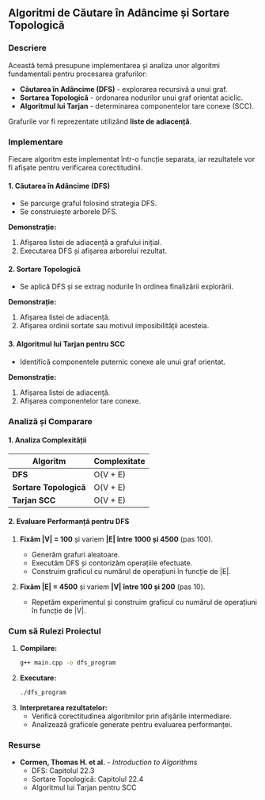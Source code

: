 ## Algoritmi de Căutare în Adâncime și Sortare Topologică

### Descriere
Această temă presupune implementarea și analiza unor algoritmi fundamentali pentru procesarea grafurilor:

- **Căutarea în Adâncime (DFS)** - explorarea recursivă a unui graf.
- **Sortarea Topologică** - ordonarea nodurilor unui graf orientat aciclic.
- **Algoritmul lui Tarjan** - determinarea componentelor tare conexe (SCC).

Grafurile vor fi reprezentate utilizând **liste de adiacență**.

### Implementare
Fiecare algoritm este implementat într-o funcție separata, iar rezultatele vor fi afișate pentru verificarea corectitudinii.

#### 1. Căutarea în Adâncime (DFS)
- Se parcurge graful folosind strategia DFS.
- Se construiește arborele DFS.

**Demonstrație:**  
1. Afișarea listei de adiacență a grafului inițial.  
2. Executarea DFS și afișarea arborelui rezultat.

#### 2. Sortare Topologică
- Se aplică DFS și se extrag nodurile în ordinea finalizării explorării.

**Demonstrație:**  
1. Afișarea listei de adiacență.  
2. Afișarea ordinii sortate sau motivul imposibilității acesteia.

#### 3. Algoritmul lui Tarjan pentru SCC
- Identifică componentele puternic conexe ale unui graf orientat.

**Demonstrație:**  
1. Afișarea listei de adiacență.  
2. Afișarea componentelor tare conexe.

### Analiză și Comparare

#### 1. Analiza Complexității
| Algoritm            | Complexitate |
|---------------------|-------------|
| **DFS**            | O(V + E)     |
| **Sortare Topologică** | O(V + E) |
| **Tarjan SCC**     | O(V + E)     |

#### 2. Evaluare Performanță pentru DFS
1. **Fixăm |V| = 100** și variem **|E| între 1000 și 4500** (pas 100).  
   - Generăm grafuri aleatoare.
   - Executăm DFS și contorizăm operațiile efectuate.
   - Construim graficul cu numărul de operațiuni în funcție de |E|.

2. **Fixăm |E| = 4500** și variem **|V| între 100 și 200** (pas 10).  
   - Repetăm experimentul și construim graficul cu numărul de operațiuni în funcție de |V|.

### Cum să Rulezi Proiectul
1. **Compilare:**  
   ```bash
   g++ main.cpp -o dfs_program
   ```
2. **Executare:**  
   ```bash
   ./dfs_program
   ```
3. **Interpretarea rezultatelor:**  
   - Verifică corectitudinea algoritmilor prin afișările intermediare.
   - Analizează graficele generate pentru evaluarea performanței.

### Resurse
- **Cormen, Thomas H. et al.** - *Introduction to Algorithms*  
  - DFS: Capitolul 22.3  
  - Sortare Topologică: Capitolul 22.4  
  - Algoritmul lui Tarjan pentru SCC

